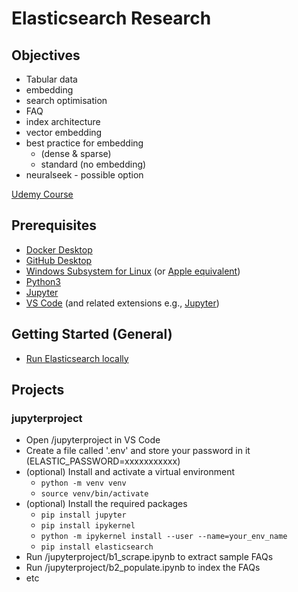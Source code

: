 # Elasticsearch Research

## Objectives
- Tabular data
- embedding
- search optimisation
- FAQ
- index architecture
- vector embedding
- best practice for embedding 	
    - (dense & sparse)
    - standard (no embedding)		
- neuralseek - possible option

[Udemy Course](https://ibm-learning.udemy.com/course/elasticsearch-7-and-elastic-stack/learn/lecture/24785894)

## Prerequisites
- [Docker Desktop](https://www.docker.com/products/docker-desktop)
- [GitHub Desktop](https://desktop.github.com/)
- [Windows Subsystem for Linux](https://docs.microsoft.com/en-us/windows/wsl/install) (or [Apple equivalent](https://developer.apple.com/support/unix/))
- [Python3](https://www.python.org/downloads/)
- [Jupyter](https://jupyter.org/install)
- [VS Code](https://code.visualstudio.com/) (and related extensions e.g., [Jupyter](https://marketplace.visualstudio.com/items?itemName=ms-toolsai.jupyter))


## Getting Started (General)
- [Run Elasticsearch locally](https://www.elastic.co/guide/en/elasticsearch/reference/current/run-elasticsearch-locally.html)


## Projects

### jupyterproject
- Open /jupyterproject in VS Code
- Create a file called '.env' and store your password in it (ELASTIC_PASSWORD=xxxxxxxxxxx)
- (optional) Install and activate a virtual environment
    - `python -m venv venv`
    - `source venv/bin/activate`
- (optional) Install the required packages
    - `pip install jupyter`
    - `pip install ipykernel`
    - `python -m ipykernel install --user --name=your_env_name`
    - `pip install elasticsearch`
- Run /jupyterproject/b1_scrape.ipynb to extract sample FAQs
- Run /jupyterproject/b2_populate.ipynb to index the FAQs
- etc
